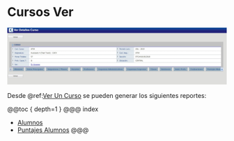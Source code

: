 # Cursos Ver

![](../cursosVer/img/verCurso.jpg)

Desde @ref:[Ver Un Curso](../../index.md#listado-de-cursos) se pueden generar los siguientes reportes:

@@toc { depth=1 }
@@@ index
* [Alumnos](./alumnos.md)
* [Puntajes Alumnos](./puntajesAlumnos.md)
@@@
